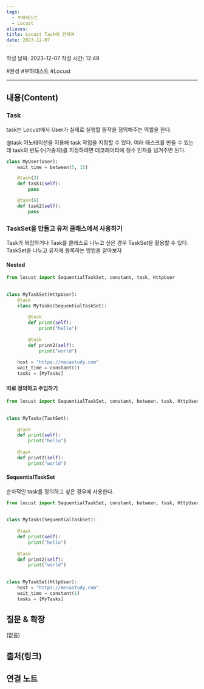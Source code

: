 ```yaml
---
tags:
  - 부하테스트
  - Locust
aliases: 
title: Locust Task에 관하여
date: 2023-12-07
---
```

작성 날짜: 2023-12-07
작성 시간: 12:49

#완성 #부하테스트 #Locust 

----
## 내용(Content)
### Task

task는 Locust에서 User가 실제로 실행할 동작을 정의해주는 역할을 한다.

@task 어노테이션을 이용해 task 작업을 지정할 수 있다. 여러 태스크를 만들 수 있는데 task의 빈도수(가중치)를 지정하려면 데코레이터에 정수 인자를 넘겨주면 된다.

```python
class MyUser(User):
    wait_time = between(5, 15)

    @task(3)
    def task1(self):
        pass

    @task(6)
    def task2(self):
        pass
```


### TaskSet을 만들고 유저 클래스에서 사용하기
Task가 복잡하거나 Task를 클래스로 나누고 싶은 경우 TaskSet을 활용할 수 있다.  TaskSet을 나누고 유저에 등록하는 방법을 알아보자

#### Nested

```python
from locust import SequentialTaskSet, constant, task, HttpUser  
  
  
class MyTaskSet(HttpUser):  
    @task  
    class MyTasks(SequentialTaskSet):  
  
        @task  
        def print(self):  
            print("hello")  
  
        @task  
        def print2(self):  
            print("world")  
  
    host = "https://mecastudy.com"  
    wait_time = constant(1)  
    tasks = [MyTasks]
```


#### 따로 정의하고 주입하기

```python
from locust import SequentialTaskSet, constant, between, task, HttpUser, TaskSet  
  
  
class MyTasks(TaskSet):  
  
    @task  
    def print(self):  
        print("hello")  
  
    @task  
    def print2(self):  
        print("world")
```


#### SequentialTaskSet
순차적인 task를 정의하고 싶은 경우에 사용한다.

```python
from locust import SequentialTaskSet, constant, between, task, HttpUser  
  
  
class MyTasks(SequentialTaskSet):  
  
    @task  
    def print(self):  
        print("hello")  
  
    @task  
    def print2(self):  
        print("world")  
  
  
class MyTaskSet(HttpUser):  
    host = "https://mecastudy.com"  
    wait_time = constant(1)  
    tasks = [MyTasks]
```


## 질문 & 확장

(없음)

## 출처(링크)


## 연결 노트










